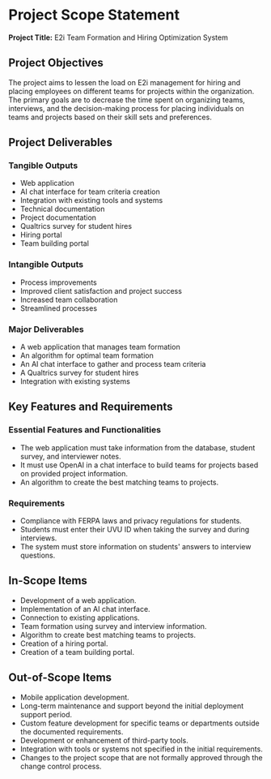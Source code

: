 # Project Scope Statement

**Project Title:** E2i Team Formation and Hiring Optimization System

## Project Objectives
The project aims to lessen the load on E2i management for hiring and placing employees on different teams for projects within the organization. The primary goals are to decrease the time spent on organizing teams, interviews, and the decision-making process for placing individuals on teams and projects based on their skill sets and preferences.

## Project Deliverables

### Tangible Outputs
- Web application
- AI chat interface for team criteria creation
- Integration with existing tools and systems
- Technical documentation
- Project documentation
- Qualtrics survey for student hires
- Hiring portal
- Team building portal

### Intangible Outputs
- Process improvements
- Improved client satisfaction and project success
- Increased team collaboration
- Streamlined processes

### Major Deliverables
- A web application that manages team formation
- An algorithm for optimal team formation
- An AI chat interface to gather and process team criteria
- A Qualtrics survey for student hires
- Integration with existing systems

## Key Features and Requirements

### Essential Features and Functionalities
- The web application must take information from the database, student survey, and interviewer notes.
- It must use OpenAI in a chat interface to build teams for projects based on provided project information.
- An algorithm to create the best matching teams to projects.

### Requirements
- Compliance with FERPA laws and privacy regulations for students.
- Students must enter their UVU ID when taking the survey and during interviews.
- The system must store information on students' answers to interview questions.

## In-Scope Items
- Development of a web application.
- Implementation of an AI chat interface.
- Connection to existing applications.
- Team formation using survey and interview information.
- Algorithm to create best matching teams to projects.
- Creation of a hiring portal.
- Creation of a team building portal.

## Out-of-Scope Items
- Mobile application development.
- Long-term maintenance and support beyond the initial deployment support period.
- Custom feature development for specific teams or departments outside the documented requirements.
- Development or enhancement of third-party tools.
- Integration with tools or systems not specified in the initial requirements.
- Changes to the project scope that are not formally approved through the change control process.

